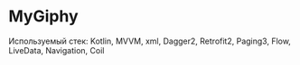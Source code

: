 # MyGiphy
Используемый стек: Kotlin, MVVM, xml, Dagger2, Retrofit2, Paging3, Flow, LiveData, Navigation, Coil
